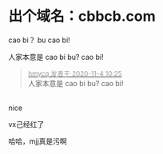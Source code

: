 # 出个域名：cbbcb.com


cao bi？ bu cao bi!

人家本意是 cao bi bu? cao bi!

<div class="quote"><blockquote><font size="2"><a href="https://www.hostloc.com/forum.php?mod=redirect&amp;goto=findpost&amp;pid=9399984&amp;ptid=762146" target="_blank"><font color="#999999">hmycq 发表于 2020-11-4 10:25</font></a></font><br />
人家本意是 cao bi bu? cao bi!</blockquote></div><br />
nice

vx己经红了

哈哈，mjj真是污啊
